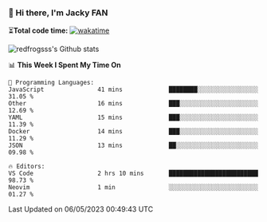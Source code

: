 ### 👋 Hi there, I'm Jacky FAN

⏳**Total code time:** [![wakatime](https://wakatime.com/badge/user/2cbd8003-b8b8-4565-92d7-ad9c23ff1846.svg)](https://wakatime.com/@2cbd8003-b8b8-4565-92d7-ad9c23ff1846)

<img src="https://github-readme-stats.vercel.app/api?username=redfrogsss&show_icons=true" alt="redfrogsss's Github stats"></img>

<!--START_SECTION:waka-->
📊 **This Week I Spent My Time On** 

```text
💬 Programming Languages: 
JavaScript               41 mins             ████████░░░░░░░░░░░░░░░░░   31.05 % 
Other                    16 mins             ███░░░░░░░░░░░░░░░░░░░░░░   12.69 % 
YAML                     15 mins             ███░░░░░░░░░░░░░░░░░░░░░░   11.39 % 
Docker                   14 mins             ███░░░░░░░░░░░░░░░░░░░░░░   11.29 % 
JSON                     13 mins             ██░░░░░░░░░░░░░░░░░░░░░░░   09.98 % 

🔥 Editors: 
VS Code                  2 hrs 10 mins       █████████████████████████   98.73 % 
Neovim                   1 min               ░░░░░░░░░░░░░░░░░░░░░░░░░   01.27 % 
```


 Last Updated on 06/05/2023 00:49:43 UTC
<!--END_SECTION:waka-->
